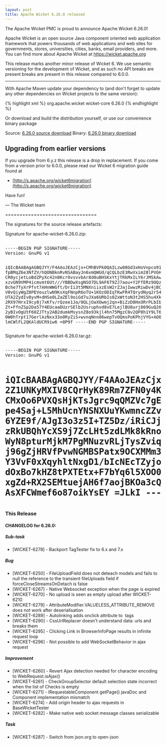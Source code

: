 ```yaml
---
layout: post
title: Apache Wicket 6.26.0 released
---
```

The Apache Wicket PMC is proud to announce Apache Wicket 6.26.0!

Apache Wicket is an open source Java component oriented web application
framework that powers thousands of web applications and web sites for
governments, stores, universities, cities, banks, email providers, and
more. You can find more about Apache Wicket at https://wicket.apache.org

This release marks another minor release of Wicket 6. We
use semantic versioning for the development of Wicket, and as such no
API breaks are present breaks are present in this release compared to
6.0.0.

------------------

With Apache Maven update your dependency to (and don't forget to
update any other dependencies on Wicket projects to the same version):

{% highlight xml %}
<dependency>
 <groupId>org.apache.wicket</groupId>
    <artifactId>wicket-core</artifactId>
    <version>6.26.0</version>
</dependency>
{% endhighlight %}

Or download and build the distribution yourself, or use our
convenience binary package

Source: [6.26.0 source download](http://www.apache.org/dyn/closer.cgi/wicket/6.26.0)
Binary: [6.26.0 binary download](http://www.apache.org/dyn/closer.cgi/wicket/6.26.0/binaries)

<!--more-->

Upgrading from earlier versions
-------------------------------

If you upgrade from 6.y.z this release is a drop in replacement. If
you come from a version prior to 6.0.0, please read our Wicket 6
migration guide found at

 * [http://s.apache.org/wicket6migration](http://s.apache.org/wicket6migration)

Have fun!

— The Wicket team


================================

The signatures for the source release artefacts:


Signature for apache-wicket-6.26.0.zip:

<div class="highlight"><pre> 
-----BEGIN PGP SIGNATURE-----
Version: GnuPG v1

iQIcBAABAgAGBQJYY/F4AAoJEAzCjx+CMhBVPk0QAILzw08Gd3xHoVnpco916yJ5
fpBMqZ6e3NfZV/hQONBknRvNSABayJn6xmQWUd/qCQLbzE3RwVxim28lPVGHOPru
CR0ycjetLoBdZPyXc42n0KcrOvsvvbAr8d0uBHSKxYtjTRkMxILY6rJMSkAwLdnl
xzvGN9VMP4icmvmt6Ut///YBBDwXsgNSO7DL9AF6T9ZJ7aou+Y2FfERz9OQz76NQ
Bche7TyXrPfvt7AHnWWGft/DrIi3t5MNXniixzEsW2rZJajIwwzRiwDv4jBCwMjy
V0vQiyWgZ8PEVouzlwN9KsXqFNnpR6oTU+1KOzODIqTKwFR4TQrydNyq2r54pO6J
UTA2ZydIv8yvM+dHSe0LZaZEl9oiGd7uJXa6URbIs0ZxWttoN3t2HS5hu4XkvlKz
2RX97HrxI9cy8j7xKfv/rQzee1Ja/0QLjOaXOwmj2qn+BiZzD8HxORrPLbIbVHW7
Zt+FfnZSp2Da57Y4EUcaaDUzrSElb2Usruphvd8vE7LejlBU8urj869GuQ2017J7
2yBIvOgUtF60ZJTty2AB2dumkMsysnZ8o93kjl4hn75MgzC0v2QP8h1Y9LT6ke6Z
0W0hTrpt17GerlAzNxx33o0RyZiS+wvnqNnn06wepTvOQmsPoKPhjVYG+AO0pkoA
lmCWlFL2QKAldUCR9iw6
=8P9f
-----END PGP SIGNATURE-----
</pre></div>

Signature for apache-wicket-6.26.0.tar.gz:

<div class="highlight"><pre> 
-----BEGIN PGP SIGNATURE-----
Version: GnuPG v1

iQIcBAABAgAGBQJYY/F4AAoJEAzCjx+CMhBVACkP/j9qo36wJGT3HK6XkgrG0BgA
2Z1UNKyMXIV8CQrHyK89Rm7ZFN0y4KTWYNHRC8nxlToZIE4+DzArM8DjItl5sGLC
CMxOo6PVXQsHjKTsJgrc9qQMZVc7gEgQZ7SoiMBydG6GDRmcGBcPT6Bo1LWvbclw
pe4Saj+L5MhUcnYNSNXUuYKwmncZZvCOQuDtX2fKHFjgGBdzdpkW3btnqDjCkxda
6YZE9f/AJgI3o3z5I+TZ5Dz/iRiCJjeSvUj4OVR7J3EdEXs4YzSc02Vo7RUmvN6J
zRkUBQhYcXS9j7ZcLHt5zdLMk8kRnopvzSkZzywnnuFX6iYWioIgu6Pi4q1ECzWQ
WyN8pturMjkM7PgMNuzvRLjTysZviq/HY8EG+CpPNwYZbRG4GBj+tQFo9vFP6RoS
j96gZjHRVfPvwNGMBSPatx9OCXMMm3u2Nt11QAte0OOuH3pqIiQcelL/ALmZlUEE
Y3VvF0xXqyhltNxgD1/bIcNEcTZyjoPhm3rZASRyg4Q2622KugFwX0p+bkcuz3gL
dOxBo7kHZ8tPXTEtx+F7bYq6l5XOO0po1llUAoi8ZOVZPlUGJz6IVYryocZ5asnJ
xgZd+RX2SEMtuejAH6f7aojBKOa3cQ4xf1CKbvdDF8k+OtN2SztI9fqZwqO7QCjt
AsXFCWmef6o87oikYsEY
=JLkI
-----END PGP SIGNATURE-----
</pre></div>
================================

### This Release

#### CHANGELOG for 6.26.0:

##### Sub-task

 * [WICKET-6278] - Backport TagTester fix to 6.x and 7.x

##### Bug

 * [WICKET-6250] - FileUploadField does not deteach models and fails to null the reference to the transient fileUploads field if forceCloseStreamsOnDetach is false
 * [WICKET-6267] - Native Websocket exception when the page is expired
 * [WICKET-6270] - No upload is seen as empty upload after WICKET-6210
 * [WICKET-6279] - AttributeModifier.VALUELESS_ATTRIBUTE_REMOVE does not work after deserialisation
 * [WICKET-6289] - Autolinking adds onclick attribute to <img> tags
 * [WICKET-6290] - CssUrlReplacer doesn't understand data: urls and breaks them
 * [WICKET-6295] - Clicking Link in BrowserInfoPage results in infinite request loop
 * [WICKET-6296] - Not possible to add WebSocketBehavior in ajax request

##### Improvement

 * [WICKET-6260] - Revert Ajax detection needed for character encoding to WebRequest.isAjax()
 * [WICKET-6261] - CheckGroupSelector default selection state incorrect when the list of Checks is empty
 * [WICKET-6271] - IRequestableComponent getPage() javaDoc and Component implementation mismatch
 * [WICKET-6274] - Add origin header to ajax requests in BaseWicketTester
 * [WICKET-6282] - Make native web socket message classes serializable

##### Task

 * [WICKET-6287] - Switch from json.org to open-json
